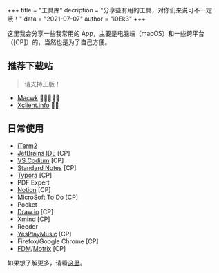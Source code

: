 +++
title = "工具库"
decription = "分享些有用的工具，对你们来说可不一定哦！"
data = "2021-07-07"
author = "i0Ek3"
+++


这里我会分享一些我常用的 App，主要是电脑端（macOS）和一些跨平台（[CP]）的，当然也是为了自己方便。

## 推荐下载站

> 请支持正版！

- [Macwk](https://macwk.com) 🌟🌟🌟🌟🌟
- [Xclient.info](xclient.info) 🌟🌟


## 日常使用

- [iTerm2](https://iterm2.com/)
- [JetBrains IDE](https://www.jetbrains.com/) [CP]
- [VS Codium](https://vscodium.com/) [CP]
- [Standard Notes](https://standardnotes.com/) [CP]
- [Typora](https://typora.io/) [CP]
- PDF Expert
- [Notion](https://www.notion.so/) [CP]
- MicroSoft To Do [CP]
- Pocket
- [Draw.io](https://github.com/jgraph/drawio) [CP]
- Xmind [CP]
- Reeder
- [YesPlayMusic](https://github.com/qier222/YesPlayMusic) [CP]
- Firefox/Google Chrome [CP]
- [FDM](https://www.freedownloadmanager.org/)/[Motrix](https://motrix.app/zh-CN/) [CP]


如果想了解更多，请看[这里](https://github.com/i0Ek3/PlayWithGeekWay/tree/master/apps)。

